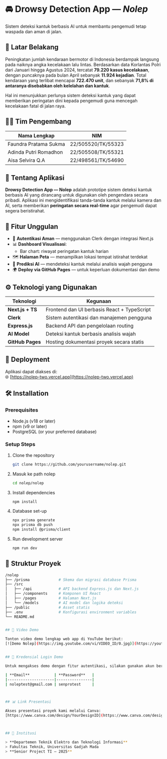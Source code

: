 # 🚘 Drowsy Detection App — *Nolep*
Sistem deteksi kantuk berbasis AI untuk membantu pengemudi tetap waspada dan aman di jalan.

## 📌 Latar Belakang

Peningkatan jumlah kendaraan bermotor di Indonesia berdampak langsung pada naiknya angka kecelakaan lalu lintas. Berdasarkan data Korlantas Polri dari Januari hingga Agustus 2024, tercatat **79.220 kasus kecelakaan**, dengan puncaknya pada bulan April sebanyak **11.924 kejadian**. Total kendaraan yang terlibat mencapai **722.470 unit**, dan sebanyak **71,8% di antaranya disebabkan oleh kelelahan dan kantuk**.

Hal ini menunjukkan perlunya sistem deteksi kantuk yang dapat memberikan peringatan dini kepada pengemudi guna mencegah kecelakaan fatal di jalan raya.


## 👨‍💻 Tim Pengembang

| Nama Lengkap               | NIM                      |
|----------------------------|---------------------------|
| Faundra Pratama Sukma      | 22/505520/TK/55323        |
| Adinda Putri Romadhon      | 22/505508/TK/55321        |
| Aisa Selvira Q.A           | 22/498561/TK/54690        |


## 🚀 Tentang Aplikasi

**Drowsy Detection App — Nolep** adalah prototipe sistem deteksi kantuk berbasis AI yang dirancang untuk digunakan oleh pengendara secara pribadi. Aplikasi ini mengidentifikasi tanda-tanda kantuk melalui kamera dan AI, serta memberikan **peringatan secara real-time** agar pengemudi dapat segera beristirahat.


## 🧩 Fitur Unggulan

- 🔐 **Autentikasi Aman** — menggunakan Clerk dengan integrasi Next.js
- 📊 **Dashboard Visualisasi**:
  - Bar chart: riwayat peringatan kantuk harian
- 🗺️ **Halaman Peta** — menampilkan lokasi tempat istirahat terdekat
- 🧠 **Prediksi AI** — mendeteksi kantuk melalui analisis wajah pengguna
- 🌍 **Deploy via GitHub Pages** — untuk keperluan dokumentasi dan demo


## ⚙️ Teknologi yang Digunakan

| Teknologi        | Kegunaan                                      |
|------------------|-----------------------------------------------|
| **Next.js + TS** | Frontend dan UI berbasis React + TypeScript   |
| **Clerk**        | Sistem autentikasi dan manajemen pengguna     |
| **Express.js**   | Backend API dan pengelolaan routing           |
| **AI Model**     | Deteksi kantuk berbasis analisis wajah        |
| **GitHub Pages** | Hosting dokumentasi proyek secara statis      |



## 🚀 Deployment

Aplikasi dapat diakses di:  
🌐 [https://nolep-two.vercel.app](https://nolep-two.vercel.app)


## 🛠️ Installation

### Prerequisites
- Node.js (v18 or later)
- npm (v9 or later)
- PostgreSQL (or your preferred database)

### Setup Steps

1. Clone the repository
   ```bash
   git clone https://github.com/yourusername/nolep.git
2. Masuk ke path nolep
   ```bash
   cd nolep/nolep
3. Install dependencies
   ```bash
   npm install
4. Database set-up
   ```bash
   npx prisma generate
   npx prisma db push
   npm install @prisma/client
5. Run development server
   ```bash
   npm run dev


## 📁 Struktur Proyek
```bash
/nolep
├── /prisma             # Skema dan migrasi database Prisma
├── /src
│   ├── /api            # API backend Express.js dan Next.js
│   ├── /components     # Komponen UI React
│   ├── /pages          # Halaman Next.js
│   └── /models         # AI model dan logika deteksi
├── /public             # Asset statis
├── .env                # Konfigurasi environment variables
└── README.md


## 🎥 Video Demo

Tonton video demo lengkap web app di YouTube berikut:  
[![Demo Nolep](https://img.youtube.com/vi/VIDEO_ID/0.jpg)](https://youtu.be/VIDEO_ID)  


## 🔐 Kredensial Login Demo

Untuk mengakses demo dengan fitur autentikasi, silakan gunakan akun berikut:

| **Email**           | **Password**   |
|---------------------|----------------|
| noleptest@gmail.com | senprotest     |



## 📊 Link Presentasi

Akses presentasi proyek kami melalui Canva:  
[https://www.canva.com/design/YourDesignID](https://www.canva.com/design/YourDesignID)  



## 🏫 Institusi

> **Departemen Teknik Elektro dan Teknologi Informasi**
> Fakultas Teknik, Universitas Gadjah Mada  
> **Senior Project TI — 2025**



